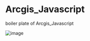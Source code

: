 # Arcgis_Javascript

boiler plate of Arcgis_Javascript

![image](https://github.com/kmu973/Arcgis_Javascript/assets/70645899/dcd09fc6-e7e9-456f-91da-90b0dad578c3)
